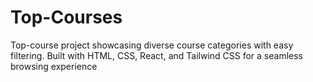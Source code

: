 # Top-Courses
Top-course project showcasing diverse course categories with easy filtering. Built with HTML, CSS, React, and Tailwind CSS for a seamless browsing experience
